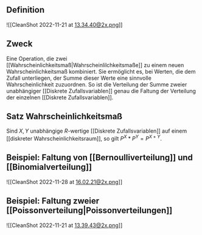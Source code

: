 ## Definition

![[CleanShot 2022-11-21 at 13.34.40@2x.png]]

## Zweck

Eine Operation, die zwei [[Wahrscheinlichkeitsmaß|Wahrscheinlilchkeitsmaße]] zu einem neuen Wahrscheinlichkeitsmaß kombiniert. Sie ermöglicht es, bei Werten, die dem Zufall unterliegen, der Summe dieser Werte eine sinnvolle Wahrscheinlichkeit zuzuordnen. So ist die Verteilung der Summe zweier unabhängiger [[Diskrete Zufallsvariablen]] genau die Faltung der Verteilung der einzelnen [[Diskrete Zufallsvariablen]].

## Satz Wahrscheinlichkeitsmaß

Sind $X, Y$ unabhängige $R$-wertige [[Diskrete Zufallsvariablen]] auf einem [[diskreter Wahrscheinlichkeitsraum]], so gilt $P ^X * P ^Y= P ^{X+Y}$.

## Beispiel: Faltung von [[Bernoulliverteilung]] und [[Binomialverteilung]]

![[CleanShot 2022-11-28 at 16.02.21@2x.png]]

## Beispiel: Faltung zweier [[Poissonverteilung|Poissonverteilungen]]

![[CleanShot 2022-11-21 at 13.39.43@2x.png]]

